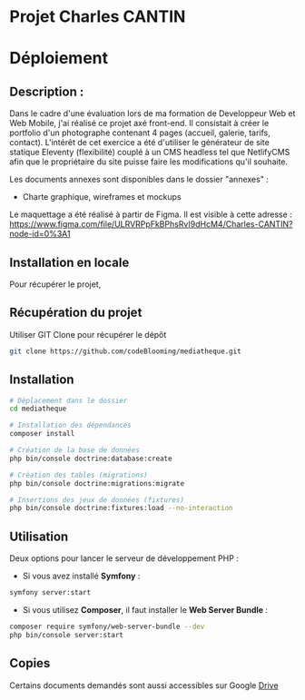 # Projet Charles CANTIN

# Déploiement #

## Description : ##

Dans le cadre d'une évaluation lors de ma formation de Developpeur Web et Web Mobile, j'ai réalisé ce projet axé front-end. Il consistait à créer le portfolio d'un photographe contenant 4 pages (accueil, galerie, tarifs, contact). L'intérêt de cet exercice a été d'utiliser le générateur de site statique Eleventy (flexibilité) couplé à un CMS headless tel que NetlifyCMS afin que le propriétaire du site puisse faire les modifications qu'il souhaite.

Les documents annexes sont disponibles dans le dossier "annexes" :
- Charte graphique, wireframes et mockups

Le maquettage a été réalisé à partir de Figma. Il est visible à cette adresse : https://www.figma.com/file/ULRVRPpFkBPhsRvI9dHcM4/Charles-CANTIN?node-id=0%3A1

## Installation en locale ##

Pour récupérer le projet, 

## Récupération du projet

Utiliser GIT Clone pour récupérer le dépôt

```bash
git clone https://github.com/codeBlooming/mediatheque.git
```

## Installation

```bash
# Déplacement dans le dossier
cd mediatheque

# Installation des dépendances
composer install

# Création de la base de données
php bin/console doctrine:database:create

# Création des tables (migrations)
php bin/console doctrine:migrations:migrate

# Insertions des jeux de données (fixtures)
php bin/console doctrine:fixtures:load --no-interaction
```


## Utilisation
Deux options pour lancer le serveur de développement PHP :
- Si vous avez installé **Symfony** :
```bash
symfony server:start
```
- Si vous utilisez **Composer**, il faut installer le **Web Server Bundle** :
```bash
composer require symfony/web-server-bundle --dev
php bin/console server:start
```

## Copies
Certains documents demandés sont aussi accessibles sur Google
[Drive](https://drive.google.com/drive/folders/1HOqJ9BdoCrocTIP_uzNLjyzJKpUWQuUs?usp=sharing)